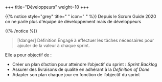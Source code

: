 +++
title="Développeurs"
weight=10
+++

{{% notice style="grey" title=" " icon=" " %}}
Depuis le Scrum Guide 2020 on ne parle plus d'équipe de développement mais de développeurs

{{% /notice %}}

> [!danger] Définition
>  Engagé à effectuer les tâches nécessaires pour ajouter de la valeur à chaque sprint.

Elle a pour objectif de :
- Créer un plan d’action pour atteindre l’objectif du sprint : *Sprint Backlog*
- Assurer des livraisons de qualité en adhérant à la *Definition of Done*
- Adapter son plan chaque jour en fonction de l’objectif du sprint
